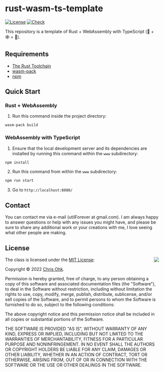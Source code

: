 # rust-wasm-ts-template

[![License](https://img.shields.io/badge/Licence-MIT-blue.svg)](https://github.com/utilForever/rust-wasm-ts-template/blob/main/LICENSE) [![Check](https://github.com/utilForever/rust-wasm-ts-template/actions/workflows/main.yml/badge.svg?branch=main)](https://github.com/utilForever/rust-wasm-ts-template/actions/workflows/main.yml)

This repository is a template of Rust + WebAssembly with TypeScript (🦀 + 🕸️ = 💖).

## Requirements

* [The Rust Toolchain](https://www.rust-lang.org/tools/install)
* [wasm-pack](https://rustwasm.github.io/wasm-pack/installer/)
* [npm](https://docs.npmjs.com/getting-started)

## Quick Start

### Rust + WebAssembly

1. Run this command inside the project directory:

```sh
wasm-pack build
```

### WebAssembly with TypeScript

1. Ensure that the local development server and its dependencies are installed by running this command within the `www` subdirectory:
```sh
npm install
```

2. Run this command from within the `www` subdirectory:
```sh
npm run start
```

3. Go to `http://localhost:8080/`

## Contact

You can contact me via e-mail (utilForever at gmail.com). I am always happy to answer questions or help with any issues you might have, and please be sure to share any additional work or your creations with me, I love seeing what other people are making.

## License

<img align="right" src="http://opensource.org/trademarks/opensource/OSI-Approved-License-100x137.png">

The class is licensed under the [MIT License](http://opensource.org/licenses/MIT):

Copyright &copy; 2022 [Chris Ohk](https://github.com/utilForever).

Permission is hereby granted, free of charge, to any person obtaining a copy of this software and associated documentation files (the "Software"), to deal in the Software without restriction, including without limitation the rights to use, copy, modify, merge, publish, distribute, sublicense, and/or sell copies of the Software, and to permit persons to whom the Software is furnished to do so, subject to the following conditions:

The above copyright notice and this permission notice shall be included in all copies or substantial portions of the Software.

THE SOFTWARE IS PROVIDED "AS IS", WITHOUT WARRANTY OF ANY KIND, EXPRESS OR IMPLIED, INCLUDING BUT NOT LIMITED TO THE WARRANTIES OF MERCHANTABILITY, FITNESS FOR A PARTICULAR PURPOSE AND NONINFRINGEMENT. IN NO EVENT SHALL THE AUTHORS OR COPYRIGHT HOLDERS BE LIABLE FOR ANY CLAIM, DAMAGES OR OTHER LIABILITY, WHETHER IN AN ACTION OF CONTRACT, TORT OR OTHERWISE, ARISING FROM, OUT OF OR IN CONNECTION WITH THE SOFTWARE OR THE USE OR OTHER DEALINGS IN THE SOFTWARE.
